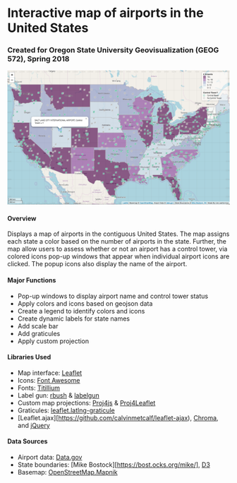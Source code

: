 # Interactive map of airports in the United States

### Created for Oregon State University Geovisualization (GEOG 572), Spring 2018

![Map View](img/map_screenshot.png)



#### Overview

Displays a map of airports in the contiguous United States. The map assigns each state a color based on the number of airports in the state. Further, the map allow users to assess whether or not an airport has a control tower, via colored icons pop-up windows that appear when individual airport icons are clicked. The popup icons also display the name of the airport.

#### Major Functions

- Pop-up windows to display airport name and control tower status
- Apply colors and icons based on geojson data
- Create a legend to identify colors and icons
- Create dynamic labels for state names
- Add scale bar
- Add graticules
- Apply custom projection

#### Libraries Used

- Map interface: [Leaflet](http://leafletjs.com)
- Icons: [Font Awesome](https://fontawesome.com/)
- Fonts: [Titillium](https://fonts.google.com/specimen/Titillium+Web)
- Label gun: [rbush](https://unpkg.com/rbush@2.0.1/) & [labelgun](https://unpkg.com/labelgun@6.0.0/lib/labelgun.min.js)
- Custom map projections: [Proj4js](http://proj4js.org/) & [Proj4Leaflet](https://kartena.github.io/Proj4Leaflet/)
- Graticules: [leaflet.latlng-graticule](https://github.com/cloudybay/leaflet.latlng-graticule)
- [Leaflet.ajax][https://github.com/calvinmetcalf/leaflet-ajax), [Chroma](https://gka.github.io/chroma.js/), and [jQuery](https://jquery.com/)



#### Data Sources

- Airport data: [Data.gov](Data.gov)
- State boundaries: [Mike Bostock][https://bost.ocks.org/mike/], [D3](https://d3js.org/)
- Basemap: [OpenStreetMap.Mapnik](http://leaflet-extras.github.io/leaflet-providers/preview/#filter=OpenStreetMap.Mapnik)



